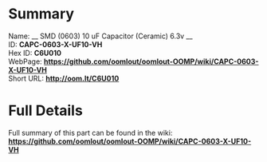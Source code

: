 
Summary
=================
  
Name: __ SMD (0603) 10 uF Capacitor (Ceramic) 6.3v __    
ID: __CAPC-0603-X-UF10-VH__   
Hex ID: __C6U010__   
WebPage: __https://github.com/oomlout/oomlout-OOMP/wiki/CAPC-0603-X-UF10-VH__   
Short URL: __http://oom.lt/C6U010__   

Full Details
==========================
Full summary of this part can be found in the wiki:   
__https://github.com/oomlout/oomlout-OOMP/wiki/CAPC-0603-X-UF10-VH__    

